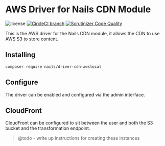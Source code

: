 # AWS Driver for Nails CDN Module

![license](https://img.shields.io/badge/license-MIT-green.svg)
[![CircleCI branch](https://img.shields.io/circleci/project/github/nails/driver-cdn-awslocal.svg)](https://circleci.com/gh/nails/driver-cdn-awslocal)
[![Scrutinizer Code Quality](https://scrutinizer-ci.com/g/nails/driver-cdn-awslocal/badges/quality-score.png)](https://scrutinizer-ci.com/g/nails/driver-cdn-awslocal)

This is the AWS driver for the Nails CDN module, it allows the CDN to use AWS S3 to store content.


## Installing

    composer require nails/driver-cdn-awslocal


## Configure

The driver can be enabled and configured via the admin interface.


## CloudFront

CloudFront can be configured to sit between the user and both the S3 bucket and the transformation endpoint.

> @todo - write up instructions for creating these instances



